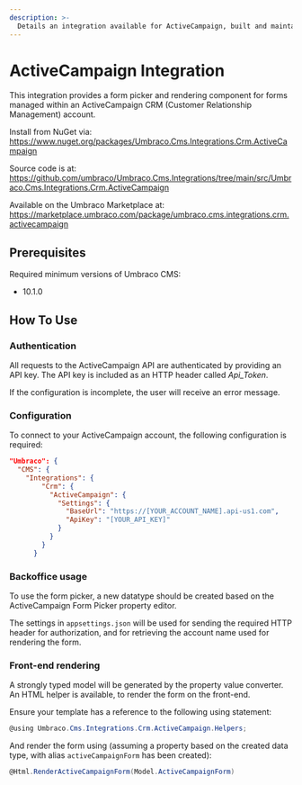 ```yaml
---
description: >-
  Details an integration available for ActiveCampaign, built and maintained by Umbraco HQ.
---
```


# ActiveCampaign Integration

This integration provides a form picker and rendering component for forms managed within an ActiveCampaign CRM (Customer Relationship Management) account.

Install from NuGet via:
https://www.nuget.org/packages/Umbraco.Cms.Integrations.Crm.ActiveCampaign

Source code is at:
https://github.com/umbraco/Umbraco.Cms.Integrations/tree/main/src/Umbraco.Cms.Integrations.Crm.ActiveCampaign

Available on the Umbraco Marketplace at:
https://marketplace.umbraco.com/package/umbraco.cms.integrations.crm.activecampaign

## Prerequisites

Required minimum versions of Umbraco CMS:
- 10.1.0

## How To Use

### Authentication

All requests to the ActiveCampaign API are authenticated by providing
an API key. The API key is included as an HTTP header called _Api_Token_.

If the configuration is incomplete, the user will receive an error message.

### Configuration

To connect to your ActiveCampaign account, the following configuration is required:

```json
"Umbraco": {
  "CMS": {
    "Integrations": {
        "Crm": {
          "ActiveCampaign": {
            "Settings": {
              "BaseUrl": "https://[YOUR_ACCOUNT_NAME].api-us1.com",
              "ApiKey": "[YOUR_API_KEY]"
            }
          }
        }
      }
```

### Backoffice usage

To use the form picker, a new datatype should be created based on the ActiveCampaign Form Picker property editor.

The settings in `appsettings.json` will be used for sending the required HTTP header for authorization, and for retrieving the account name used for rendering the form.

### Front-end rendering

A strongly typed model will be generated by the property value converter. An HTML helper is available, to render the form on the front-end.

Ensure your template has a reference to the following using statement:

```csharp
@using Umbraco.Cms.Integrations.Crm.ActiveCampaign.Helpers;
```

And render the form using (assuming a property based on the created data type, with alias `activeCampaignForm` has been created):

```csharp
@Html.RenderActiveCampaignForm(Model.ActiveCampaignForm)
```
